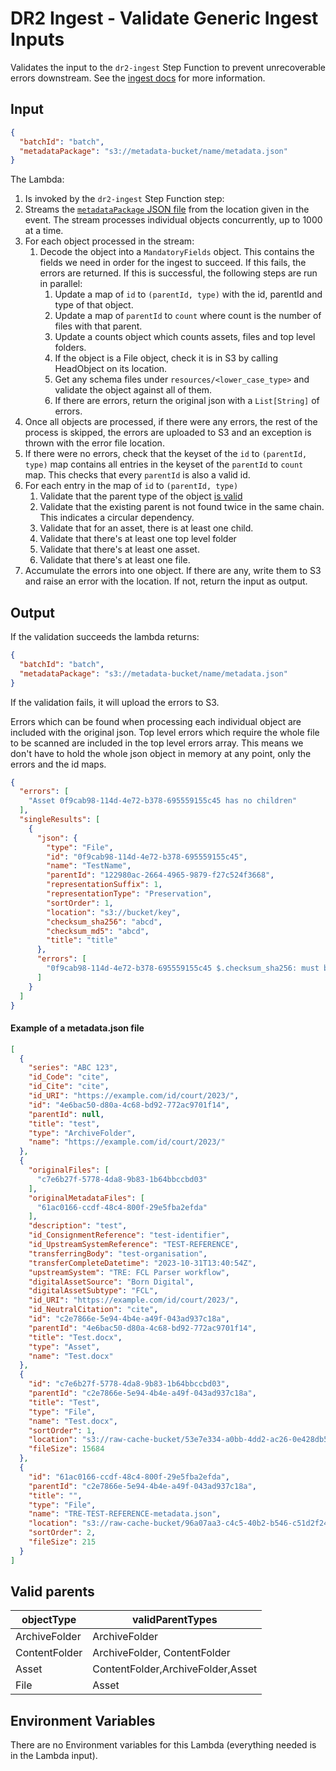 # DR2 Ingest - Validate Generic Ingest Inputs

Validates the input to the `dr2-ingest` Step Function to prevent unrecoverable errors downstream. See
the [ingest docs](/docs/ingest.md) for more information.

## Input 
```json
{
  "batchId": "batch",
  "metadataPackage": "s3://metadata-bucket/name/metadata.json"
}
```

The Lambda:

1. Is invoked by the `dr2-ingest` Step Function step:
2. Streams the [`metadataPackage` JSON file](#example-of-a-metadatajson-file) from the location given in the event. The
   stream processes individual objects concurrently, up to 1000 at a time.
3. For each object processed in the stream:
    1. Decode the object into a `MandatoryFields` object. This contains the fields we need in order for the ingest to
       succeed. If this fails, the errors are returned. If this is successful, the following steps are run in parallel:
        1. Update a map of `id` to `(parentId, type)` with the id, parentId and type of that object.
        2. Update a map of `parentId` to `count` where count is the number of files with that parent.
        3. Update a counts object which counts assets, files and top level folders.
        4. If the object is a File object, check it is in S3 by calling HeadObject on its location.
        5. Get any schema files under `resources/<lower_case_type>` and validate the object against all of them.
        6. If there are errors, return the original json with a `List[String]` of errors.
4. Once all objects are processed, if there were any errors, the rest of the process is skipped, the errors are uploaded
   to S3 and an exception is thrown with the error file location.
5. If there were no errors, check that the keyset of the `id` to `(parentId, type)` map contains all entries in the
   keyset of the `parentId` to `count` map. This checks that every `parentId` is also a valid id.
6. For each entry in the map of `id` to `(parentId, type)`
    1. Validate that the parent type of the object [is valid](#valid-parents)
    2. Validate that the existing parent is not found twice in the same chain. This indicates a circular dependency.
    3. Validate that for an asset, there is at least one child.
    4. Validate that there's at least one top level folder
    5. Validate that there's at least one asset.
    6. Validate that there's at least one file.
7. Accumulate the errors into one object. If there are any, write them to S3 and raise an error with the location. If not, return the input as output.

## Output
If the validation succeeds the lambda returns:
```json
{
  "batchId": "batch",
  "metadataPackage": "s3://metadata-bucket/name/metadata.json"
}
```

If the validation fails, it will upload the errors to S3. 

Errors which can be found when processing each individual object are included with the original json.
Top level errors which require the whole file to be scanned are included in the top level errors array. 
This means we don't have to hold the whole json object in memory at any point, only the errors and the id maps.

```json
{
  "errors": [
    "Asset 0f9cab98-114d-4e72-b378-695559155c45 has no children"
  ],
  "singleResults": [
    {
      "json": {
        "type": "File",
        "id": "0f9cab98-114d-4e72-b378-695559155c45",
        "name": "TestName",
        "parentId": "122980ac-2664-4965-9879-f27c524f3668",
        "representationSuffix": 1,
        "representationType": "Preservation",
        "sortOrder": 1,
        "location": "s3://bucket/key",
        "checksum_sha256": "abcd",
        "checksum_md5": "abcd",
        "title": "title"
      },
      "errors": [
        "0f9cab98-114d-4e72-b378-695559155c45 $.checksum_sha256: must be at least 64 characters long"
      ]
    }
  ]
}
```

#### Example of a metadata.json file

```json
[
  {
    "series": "ABC 123",
    "id_Code": "cite",
    "id_Cite": "cite",
    "id_URI": "https://example.com/id/court/2023/",
    "id": "4e6bac50-d80a-4c68-bd92-772ac9701f14",
    "parentId": null,
    "title": "test",
    "type": "ArchiveFolder",
    "name": "https://example.com/id/court/2023/"
  },
  {
    "originalFiles": [
      "c7e6b27f-5778-4da8-9b83-1b64bbccbd03"
    ],
    "originalMetadataFiles": [
      "61ac0166-ccdf-48c4-800f-29e5fba2efda"
    ],
    "description": "test",
    "id_ConsignmentReference": "test-identifier",
    "id_UpstreamSystemReference": "TEST-REFERENCE",
    "transferringBody": "test-organisation",
    "transferCompleteDatetime": "2023-10-31T13:40:54Z",
    "upstreamSystem": "TRE: FCL Parser workflow",
    "digitalAssetSource": "Born Digital",
    "digitalAssetSubtype": "FCL",
    "id_URI": "https://example.com/id/court/2023/",
    "id_NeutralCitation": "cite",
    "id": "c2e7866e-5e94-4b4e-a49f-043ad937c18a",
    "parentId": "4e6bac50-d80a-4c68-bd92-772ac9701f14",
    "title": "Test.docx",
    "type": "Asset",
    "name": "Test.docx"
  },
  {
    "id": "c7e6b27f-5778-4da8-9b83-1b64bbccbd03",
    "parentId": "c2e7866e-5e94-4b4e-a49f-043ad937c18a",
    "title": "Test",
    "type": "File",
    "name": "Test.docx",
    "sortOrder": 1,
    "location": "s3://raw-cache-bucket/53e7e334-a0bb-4dd2-ac26-0e428db56982",
    "fileSize": 15684
  },
  {
    "id": "61ac0166-ccdf-48c4-800f-29e5fba2efda",
    "parentId": "c2e7866e-5e94-4b4e-a49f-043ad937c18a",
    "title": "",
    "type": "File",
    "name": "TRE-TEST-REFERENCE-metadata.json",
    "location": "s3://raw-cache-bucket/96a07aa3-c4c5-40b2-b546-c51d2f24dce3",
    "sortOrder": 2,
    "fileSize": 215
  }
]
```

## Valid parents

| objectType    | validParentTypes                  |
|---------------|-----------------------------------|
| ArchiveFolder | ArchiveFolder                     |
| ContentFolder | ArchiveFolder, ContentFolder      |
| Asset         | ContentFolder,ArchiveFolder,Asset |
| File          | Asset                             | 

## Environment Variables

There are no Environment variables for this Lambda (everything needed is in the Lambda input).
